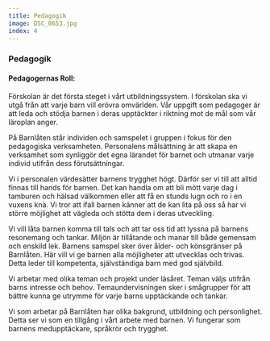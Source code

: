 ```yaml
---
title: Pedagogik
image: DSC_0653.jpg
index: 4
---
```

### Pedagogik
#### Pedagogernas Roll:
Förskolan är det första steget i vårt utbildningssystem.
I förskolan ska vi utgå från att varje barn vill erövra omvärlden.
Vår uppgift som pedagoger är att leda och stödja barnen i deras upptäckter i 
riktning mot de mål som vår läroplan anger.

På Barnlåten står individen och samspelet i gruppen i fokus för den pedagogiska verksamheten.
Personalens målsättning är att skapa en verksamhet som synliggör det egna lärandet för
barnet och utmanar varje individ utifrån dess förutsättningar.

Vi i personalen värdesätter barnens trygghet högt.
Därför ser vi till att alltid finnas till hands för barnen.
Det kan handla om att bli mött varje dag i tamburen och hälsad välkommen 
eller att få en stunds lugn och ro i en vuxens knä.
Vi tror att ifall barnen känner att de kan lita på oss så har vi större möjlighet 
att vägleda och stötta dem i deras utveckling.

Vi vill låta barnen komma till tals och att tar oss tid att lyssna på barnens 
resonemang och tankar. Miljön är tillåtande och manar till både gemensam och enskild lek.
Barnens samspel sker över ålder- och könsgränser på Barnlåten. 
Här vill vi ge barnen alla möjligheter att utvecklas och trivas.
Detta leder till kompetenta, självständiga barn med god självbild.

Vi arbetar med olika teman och projekt under läsåret.
Teman väljs utifrån barns intresse och behov.
Temaundervisningen sker i smågrupper för att bättre
kunna ge utrymme för varje barns upptäckande och
tankar.

Vi som arbetar på Barnlåten har olika bakgrund,
utbildning och personlighet. Detta ser vi som en
tillgång i vårt arbete med barnen. Vi fungerar som
barnens medupptäckare, språkrör och trygghet.
